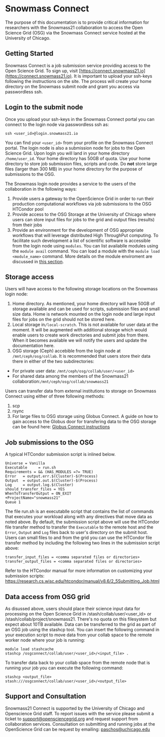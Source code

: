 # Snowmass Connect

The purpose of this documentation is to provide critical information for researchers with the Snowmass21 collaboration to access
the Open Science Grid (OSG) via the Snowmass Connect service hosted at the University of Chicago.

## Getting Started

Snowmass Connect is a job submission service providing access to the Open Science Grid. To sign up, visit [https://connect.snowmass21.io](https://connect.snowmass21.io). It is important to upload your ssh-keys following the instructions on the site. The process will create your
home directory on the Snowmass submit node and grant you access via passwordless ssh.

## Login to the submit node

Once you upload your ssh-keys in the Snowmass Connect portal you can connect to the login node via passwordless ssh as:

`ssh <user_id>@login.snowmass21.io` 

You can find your `<user_id>` from your profile on the Snowmass Connect portal. 
The login node is also a submission node for jobs to the Open Science Grid. Upon login you will land in your home directory `/home/user_id`. Your home 
directory has 50GB of quota. Use your home directory to store job submission files, scripts and code. Do **not** store large files (larger than 300 MB) in your home directory for the purpose of submissions to the OSG. 

The Snowmass login node provides a service to the users of the collaboration in the following ways:

1. Provide users a gateway to the OpenScience Grid in order to 
run their production computational workflows via job submissions to the OSG HTCondor pool
2. Provide access to the OSG Storage at the University of Chicago where users can store input files for jobs to the grid and 
output files (results) from their jobs
3. Provide an environment for the development of OSG appropriate workflows that will leverage distributed High ThroughPut 
computing. To facilitate such development a list of scientific software is accessible from the login node using `modules`. You can list availablle 
modules using the `module avail` command. You can load a module with the `module load <module_name>` command. More details on 
the module enviroment are discussed in [this section](#Data-access-from-OSG-grid).

## Storage access

Users will have access to the following storage locations on the Snowmass login node:

1. Home directory. As mentioned, your home directory will have 50GB of storage  available and can
be used for scripts, submission files and small size data. Home is network mounted on the login node and large input 
files for jobs on the grid should not be stored here.
2. Local storage in`/local-scratch`. This is not available for user data at the moment. It will be 
augmented with additional storage which would enable users to create work directories and submit jobs from there. 
When it becomes available we will notify the users and update the documentation here.
3. OSG storage (Ceph) accebible from the login node at `/mnt/ceph/osg/collab`. It is recommended that users store their 
data there in either of the two subdirectories:  
* For private user data: `/mnt/ceph/osg/collab/user/<user_id>`  
* For shared data among the members of the Snowmass21 collaboration:`/mnt/ceph/osg/collab/snowmass21`

Users can transfer data from external institutions to storage on Snowmass Connect using either of three following methods:
1. scp 
2. rsync
3. For large files to OSG storage using Globus Connect. A guide on how to gain access to the Globus door for transfering 
data to the OSG storage can be found here: [Globus Connect instructions](globus.md)

 
## Job submissions to the OSG

A typical HTCondor submission script is inlined below. 

    Universe = Vanilla
    Executable     = run.sh
    Requirements = && (HAS_MODULES =?= TRUE)
    Error   = output.err.$(Cluster)-$(Process)
    Output  = output.out.$(Cluster)-$(Process)
    Log     = output.log.$(Cluster)
    should_transfer_files = YES
    WhenToTransferOutput = ON_EXIT
    +ProjectName="snowmass21"
    Queue 1

The file run.sh is an executablle script that contains the list of commands that executes your workload 
along with any directives that move data as noted above. By default, the submission script above will use the HTCondor file transfer 
method to transfer the `Executable` to the remote host and the `Error`, `Output` and `Log` 
files back to user's directory on the submit host. Users can small files to and from the grid you can use the HTCondor 
file transfer method by including the following two lines in the submission 
script above:

    transfer_input_files = <comma separated files or directories>
    transfer_output_files = <comma separated files or directories>

Refer to the HTCondor manual for more information on customizing your submission scripts: https://research.cs.wisc.edu/htcondor/manual/v8.6/2_5Submitting_Job.html

## Data access from OSG grid 

As disussed above, users should place their science input data for processing on the Open Science Grid in /stash/collab/user/<user_id> or /stash/collab/project/snowmass21. There's no quota on this filesystem but expect about 10TB available. Data can be transferred to the grid as part of an OSG job using the stashcp tool. You can insert the following command in your execution script to move data from your collab space to the remote worker node where your 
job is running: 

    module load stashcache
    stashcp /osgconnect/collab/user/<user_id>/<input_file> .

To transfer data back to your collab space from the remote node that is running your job you can execute the following command:

    stashcp <output_file> stash:///osgconnect/collab/user/<user_id>/<output_file>

## Support and Consultation

Snowmass21 Connect is supported by the University of Chicago and Openscience Grid staff. To report issues with the service please submit a ticket to
support@opensciencegrid.org and request support from collaboration services. Consultation on submitting and running jobs at the OpenScience Grid
can be request by emailing: paschos@uchicago.edu
